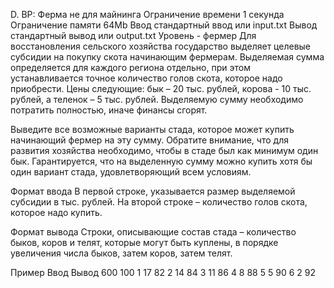 D. BP: Ферма не для майнинга
Ограничение времени	1 секунда
Ограничение памяти	64Mb
Ввод	стандартный ввод или input.txt
Вывод	стандартный вывод или output.txt
Уровень - фермер
Для восстановления сельского хозяйства государство выделяет целевые субсидии на покупку скота начинающим фермерам. Выделяемая сумма определяется для каждого региона отдельно, при этом устанавливается точное количество голов скота, которое надо приобрести. Цены следующие: бык – 20 тыс. рублей, корова - 10 тыс. рублей, а теленок – 5 тыс. рублей. Выделяемую сумму необходимо потратить полностью, иначе финансы сгорят.

Выведите все возможные варианты стада, которое может купить начинающий фермер на эту сумму. Обратите внимание, что для развития хозяйства необходимо, чтобы в стаде был как минимум один бык. Гарантируется, что на выделенную сумму можно купить хотя бы один вариант стада, удовлетворяющий всем условиям.

Формат ввода
В первой строке, указывается размер выделяемой субсидии в тыс. рублей. На второй строке – количество голов скота, которое надо купить.

Формат вывода
Строки, описывающие состав стада – количество быков, коров и телят, которые могут быть куплены, в порядке увеличения числа быков, затем коров, затем телят.

Пример
Ввод
Вывод
600
100
1 17 82
2 14 84
3 11 86
4 8 88
5 5 90
6 2 92